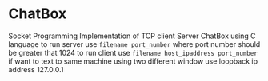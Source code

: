 # ChatBox
Socket Programming
Implementation of TCP client Server ChatBox using C language
to run server use `filename port_number` where port number should be greater that 1024
to run client use `filename host_ipaddress port_number` if want to text to same machine using two different window use loopback ip address 127.0.0.1
